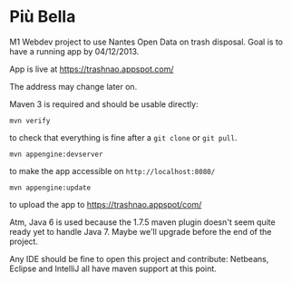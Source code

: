 Più Bella
=========

M1 Webdev project to use Nantes Open Data on trash disposal.
Goal is to have a running app by 04/12/2013.

App is live at https://trashnao.appspot.com/

The address may change later on.

Maven 3 is required and should be usable directly:

    mvn verify
to check that everything is fine after a `git clone` or `git pull`.

    mvn appengine:devserver
to make the app accessible on `http://localhost:8080/`

    mvn appengine:update
to upload the app to https://trashnao.appspot/com/

Atm, Java 6 is used because the 1.7.5 maven plugin doesn't seem quite ready yet to handle Java 7. Maybe we'll upgrade before the end of the project.

Any IDE should be fine to open this project and contribute: Netbeans, Eclipse and IntelliJ all have maven support at this point.